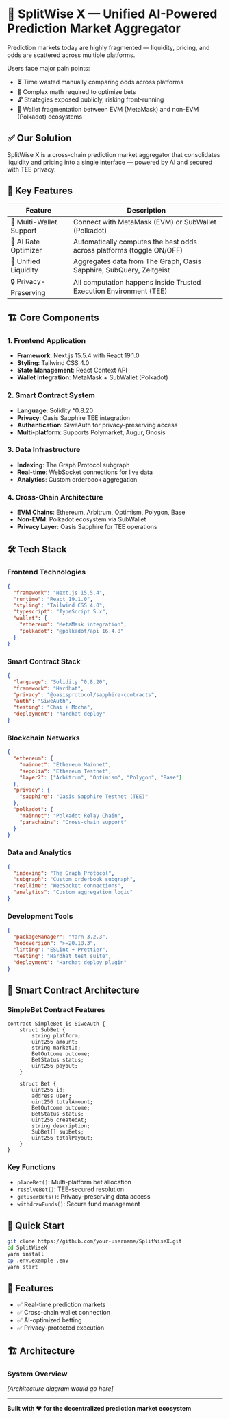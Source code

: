 # 🧠 SplitWise X — Unified AI-Powered Prediction Market Aggregator

Prediction markets today are highly fragmented — liquidity, pricing, and odds are scattered across multiple platforms.

Users face major pain points:
- ⏳ Time wasted manually comparing odds across platforms
- 🧮 Complex math required to optimize bets
- 🔓 Strategies exposed publicly, risking front-running
- 🧱 Wallet fragmentation between EVM (MetaMask) and non-EVM (Polkadot) ecosystems

## ✅ Our Solution

SplitWise X is a cross-chain prediction market aggregator that consolidates liquidity and pricing into a single interface — powered by AI and secured with TEE privacy.

## 🚀 Key Features

| Feature | Description |
|---------|-------------|
| 🔗 Multi-Wallet Support | Connect with MetaMask (EVM) or SubWallet (Polkadot) |
| 🧠 AI Rate Optimizer | Automatically computes the best odds across platforms (toggle ON/OFF) |
| 🏦 Unified Liquidity | Aggregates data from The Graph, Oasis Sapphire, SubQuery, Zeitgeist |
| 🔒 Privacy-Preserving | All computation happens inside Trusted Execution Environment (TEE) |

## 🏗️ Core Components

### 1. Frontend Application
- **Framework**: Next.js 15.5.4 with React 19.1.0
- **Styling**: Tailwind CSS 4.0
- **State Management**: React Context API
- **Wallet Integration**: MetaMask + SubWallet (Polkadot)

### 2. Smart Contract System
- **Language**: Solidity ^0.8.20
- **Privacy**: Oasis Sapphire TEE integration
- **Authentication**: SiweAuth for privacy-preserving access
- **Multi-platform**: Supports Polymarket, Augur, Gnosis

### 3. Data Infrastructure
- **Indexing**: The Graph Protocol subgraph
- **Real-time**: WebSocket connections for live data
- **Analytics**: Custom orderbook aggregation

### 4. Cross-Chain Architecture
- **EVM Chains**: Ethereum, Arbitrum, Optimism, Polygon, Base
- **Non-EVM**: Polkadot ecosystem via SubWallet
- **Privacy Layer**: Oasis Sapphire for TEE operations

## 🛠️ Tech Stack

### Frontend Technologies
```json
{
  "framework": "Next.js 15.5.4",
  "runtime": "React 19.1.0",
  "styling": "Tailwind CSS 4.0",
  "typescript": "TypeScript 5.x",
  "wallet": {
    "ethereum": "MetaMask integration",
    "polkadot": "@polkadot/api 16.4.8"
  }
}
```

### Smart Contract Stack
```json
{
  "language": "Solidity ^0.8.20",
  "framework": "Hardhat",
  "privacy": "@oasisprotocol/sapphire-contracts",
  "auth": "SiweAuth",
  "testing": "Chai + Mocha",
  "deployment": "hardhat-deploy"
}
```

### Blockchain Networks
```json
{
  "ethereum": {
    "mainnet": "Ethereum Mainnet",
    "sepolia": "Ethereum Testnet",
    "layer2": ["Arbitrum", "Optimism", "Polygon", "Base"]
  },
  "privacy": {
    "sapphire": "Oasis Sapphire Testnet (TEE)"
  },
  "polkadot": {
    "mainnet": "Polkadot Relay Chain",
    "parachains": "Cross-chain support"
  }
}
```

### Data and Analytics
```json
{
  "indexing": "The Graph Protocol",
  "subgraph": "Custom orderbook subgraph",
  "realTime": "WebSocket connections",
  "analytics": "Custom aggregation logic"
}
```

### Development Tools
```json
{
  "packageManager": "Yarn 3.2.3",
  "nodeVersion": ">=20.18.3",
  "linting": "ESLint + Prettier",
  "testing": "Hardhat test suite",
  "deployment": "Hardhat deploy plugin"
}
```

## 🔧 Smart Contract Architecture

### SimpleBet Contract Features
```solidity
contract SimpleBet is SiweAuth {
    struct SubBet {
        string platform;
        uint256 amount;
        string marketId;
        BetOutcome outcome;
        BetStatus status;
        uint256 payout;
    }
    
    struct Bet {
        uint256 id;
        address user;
        uint256 totalAmount;
        BetOutcome outcome;
        BetStatus status;
        uint256 createdAt;
        string description;
        SubBet[] subBets;
        uint256 totalPayout;
    }
}
```

### Key Functions
- `placeBet()`: Multi-platform bet allocation
- `resolveBet()`: TEE-secured resolution
- `getUserBets()`: Privacy-preserving data access
- `withdrawFunds()`: Secure fund management

## 🚀 Quick Start

```bash
git clone https://github.com/your-username/SplitWiseX.git
cd SplitWiseX
yarn install
cp .env.example .env
yarn start
```

## 📱 Features

- ✅ Real-time prediction markets
- ✅ Cross-chain wallet connection
- ✅ AI-optimized betting
- ✅ Privacy-protected execution

## 🏗️ Architecture

### System Overview
*[Architecture diagram would go here]*

---

**Built with ❤️ for the decentralized prediction market ecosystem**
